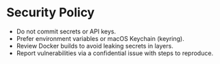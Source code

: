 # Security Policy

- Do not commit secrets or API keys.
- Prefer environment variables or macOS Keychain (keyring).
- Review Docker builds to avoid leaking secrets in layers.
- Report vulnerabilities via a confidential issue with steps to reproduce.
